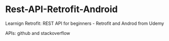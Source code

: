 # Rest-API-Retrofit-Android
Learnign Retrofit: REST API for beginners - Retrofit and Androd from Udemy

APIs: github and stackoverflow
